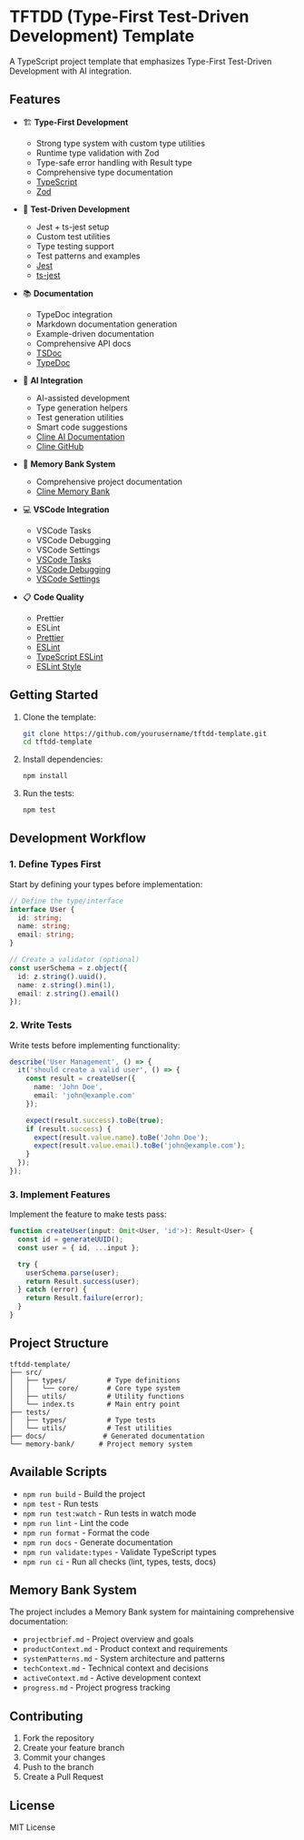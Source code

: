 # TFTDD (Type-First Test-Driven Development) Template

A TypeScript project template that emphasizes Type-First Test-Driven Development with AI integration.

## Features

* 🏗️ **Type-First Development**
  * Strong type system with custom type utilities
  * Runtime type validation with Zod
  * Type-safe error handling with Result type
  * Comprehensive type documentation
  * [TypeScript](https://www.typescriptlang.org/)
  * [Zod](https://github.com/colinhacks/zod)

* 🧪 **Test-Driven Development**
  * Jest + ts-jest setup
  * Custom test utilities
  * Type testing support
  * Test patterns and examples
  * [Jest](https://jestjs.io/docs/getting-started#using-typescript)
  * [ts-jest](https://kulshekhar.github.io/ts-jest/docs/)

* 📚 **Documentation**
  * TypeDoc integration
  * Markdown documentation generation
  * Example-driven documentation
  * Comprehensive API docs
  * [TSDoc](https://tsdoc.org/)
  * [TypeDoc](https://typedoc.org/)

* 🤖 **AI Integration**
  * AI-assisted development
  * Type generation helpers
  * Test generation utilities
  * Smart code suggestions
  * [Cline AI Documentation](https://docs.cline.bot/)
  * [Cline GitHub](https://github.com/cline/cline)

* 🔄 **Memory Bank System**
  * Comprehensive project documentation
  * [Cline Memory Bank](https://docs.cline.bot/improving-your-prompting-skills/custom-instructions-library/cline-memory-bank)

* 💻 **VSCode Integration**
  * VSCode Tasks
  * VSCode Debugging
  * VSCode Settings
  * [VSCode Tasks](https://code.visualstudio.com/docs/editor/tasks)
  * [VSCode Debugging](https://code.visualstudio.com/docs/editor/debugging-configuration)
  * [VSCode Settings](https://code.visualstudio.com/docs/editor/settings)

* 📋 **Code Quality**
  * Prettier
  * ESLint
  * [Prettier](https://prettier.io/docs/next/)
  * [ESLint](https://eslint.org/docs/latest/rules/)
  * [TypeScript ESLint](https://typescript-eslint.io/getting-started/)
  * [ESLint Style](https://eslint.style/packages/default)

## Getting Started

1. Clone the template:

   ```bash
   git clone https://github.com/yourusername/tftdd-template.git
   cd tftdd-template
   ```

2. Install dependencies:

   ```bash
   npm install
   ```

3. Run the tests:

   ```bash
   npm test
   ```

## Development Workflow

### 1. Define Types First

Start by defining your types before implementation:

```typescript
// Define the type/interface
interface User {
  id: string;
  name: string;
  email: string;
}

// Create a validator (optional)
const userSchema = z.object({
  id: z.string().uuid(),
  name: z.string().min(1),
  email: z.string().email()
});
```

### 2. Write Tests

Write tests before implementing functionality:

```typescript
describe('User Management', () => {
  it('should create a valid user', () => {
    const result = createUser({
      name: 'John Doe',
      email: 'john@example.com'
    });

    expect(result.success).toBe(true);
    if (result.success) {
      expect(result.value.name).toBe('John Doe');
      expect(result.value.email).toBe('john@example.com');
    }
  });
});
```

### 3. Implement Features

Implement the feature to make tests pass:

```typescript
function createUser(input: Omit<User, 'id'>): Result<User> {
  const id = generateUUID();
  const user = { id, ...input };

  try {
    userSchema.parse(user);
    return Result.success(user);
  } catch (error) {
    return Result.failure(error);
  }
}
```

## Project Structure

```
tftdd-template/
├── src/
│   ├── types/          # Type definitions
│   │   └── core/       # Core type system
│   ├── utils/          # Utility functions
│   └── index.ts        # Main entry point
├── tests/
│   ├── types/          # Type tests
│   └── utils/          # Test utilities
├── docs/              # Generated documentation
└── memory-bank/      # Project memory system
```

## Available Scripts

* `npm run build` - Build the project
* `npm test` - Run tests
* `npm run test:watch` - Run tests in watch mode
* `npm run lint` - Lint the code
* `npm run format` - Format the code
* `npm run docs` - Generate documentation
* `npm run validate:types` - Validate TypeScript types
* `npm run ci` - Run all checks (lint, types, tests, docs)

## Memory Bank System

The project includes a Memory Bank system for maintaining comprehensive documentation:

* `projectbrief.md` - Project overview and goals
* `productContext.md` - Product context and requirements
* `systemPatterns.md` - System architecture and patterns
* `techContext.md` - Technical context and decisions
* `activeContext.md` - Active development context
* `progress.md` - Project progress tracking

## Contributing

1. Fork the repository
2. Create your feature branch
3. Commit your changes
4. Push to the branch
5. Create a Pull Request

## License

MIT License
